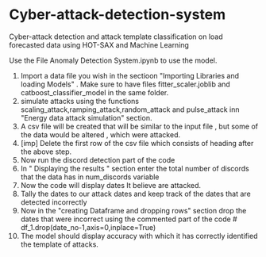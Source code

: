 # Cyber-attack-detection-system
Cyber-attack detection and attack template classification on load forecasted data using HOT-SAX and Machine Learning

Use the File Anomaly Detection System.ipynb to use the model.

1. Import a data file you wish in the sectioon "Importing Libraries and loading Models" . Make sure to have files fitter_scaler.joblib and catboost_classifier_model in the same folder.
2. simulate attacks using the functions scaling_attack,ramping_attack,random_attack and pulse_attack inn "Energy data attack simulation" section.
3. A csv file will be created that will be similar to the input file , but some of the data would be altered , which were attacked.
4. [imp] Delete the first row of the csv file which consists of heading after the above step.
5. Now run the discord detection part of the code
6. In " Displaying the results " section enter the total number of discords that the data has in num_discords variable
7. Now the code will display dates It believe are attacked.
8. Tally the dates to our attack dates and keep track of the dates that are detected incorrectly
9. Now in the "creating Dataframe and dropping rows" section drop the dates that were incorrect using the commented part of the code # df_1.drop(date_no-1,axis=0,inplace=True)
10. The model should display accuracy with which it has correctly identified the template of attacks.



